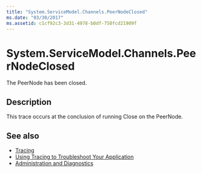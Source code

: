 ```yaml
---
title: "System.ServiceModel.Channels.PeerNodeClosed"
ms.date: "03/30/2017"
ms.assetid: c1cf92c3-3d31-4978-b0df-750fcd21909f
---
```

# System.ServiceModel.Channels.PeerNodeClosed
The PeerNode has been closed.  
  
## Description  
 This trace occurs at the conclusion of running Close on the PeerNode.  
  
## See also

- [Tracing](index.md)
- [Using Tracing to Troubleshoot Your Application](using-tracing-to-troubleshoot-your-application.md)
- [Administration and Diagnostics](../index.md)
